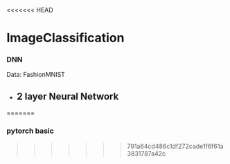 <<<<<<< HEAD
# ImageClassification

### DNN

Data: FashionMNIST

- 2 layer Neural Network
    - 
=======
### pytorch basic
>>>>>>> 791a64cd486c1df272cade1f6f61a3831787a42c
